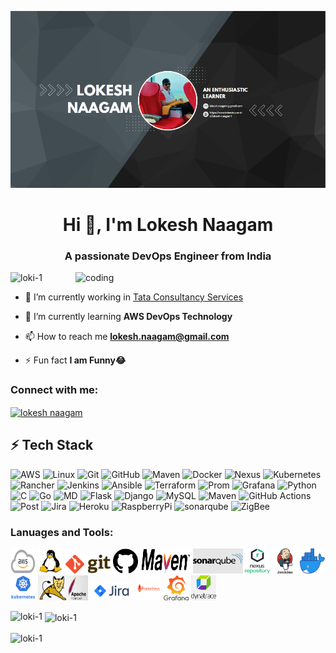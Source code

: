 ![logo](https://github.com/Loki-1/Loki-1/blob/master/images/Banner.jpg)

<h1 align="center">Hi 👋, I'm Lokesh Naagam</h1>
<h3 align="center">A passionate DevOps Engineer from India</h3>
<img align="right" alt="coding" width="400" src="https://user-images.githubusercontent.com/55389276/140866485-8fb1c876-9a8f-4d6a-98dc-08c4981eaf70.gif">
<p align="left"> <img src="https://komarev.com/ghpvc/?username=loki-1&label=Profile%20views&color=0e75b6&style=flat" alt="loki-1" /> </p>

- 🔭 I’m currently working in [Tata Consultancy Services](https://www.tcs.com/)

- 🌱 I’m currently learning **AWS DevOps Technology**

- 📫 How to reach me **lokesh.naagam@gmail.com**

- ⚡ Fun fact **I am Funny😂**

<h3 align="left">Connect with me:</h3>
<p align="left">
<a href="https://linkedin.com/in/lokesh-naagam" target="blank"><img align="center" src="https://raw.githubusercontent.com/rahuldkjain/github-profile-readme-generator/master/src/images/icons/Social/linked-in-alt.svg" alt="lokesh naagam" height="30" width="40" /></a>
</p>

## ⚡ Tech Stack
![AWS](https://img.shields.io/badge/Amazon_AWS-092E20?style=for-the-badge&logo=amazonaws&logoColor=white)
![Linux](https://img.shields.io/badge/Linux-FCC624?style=for-the-badge&logo=linux&logoColor=black)
![Git](https://img.shields.io/badge/GIT-E44C30?style=for-the-badge&logo=git&logoColor=white)
![GitHub](https://img.shields.io/badge/GitHub-100000?style=for-the-badge&logo=github&logoColor=white)
![Maven](https://img.shields.io/badge/Apache_Maven-0078D4?style=for-the-badge&logo=apachemaven&logoColor=white)
![Docker](https://img.shields.io/badge/docker-%230db7ed.svg?style=for-the-badge&logo=docker&logoColor=white)
![Nexus](https://img.shields.io/badge/Snyk-4C4A73?style=for-the-badge&logo=snyk&logoColor=white)
![Kubernetes](https://img.shields.io/badge/kubernetes-%23326ce5.svg?style=for-the-badge&logo=kubernetes&logoColor=white)
![Rancher](https://img.shields.io/badge/rancher-%230075A8.svg?style=for-the-badge&logo=rancher&logoColor=white)
![Jenkins](https://img.shields.io/badge/Jenkins-D24939?style=for-the-badge&logo=Jenkins&logoColor=white)
![Ansible](https://img.shields.io/badge/ansible-%231A1918.svg?style=for-the-badge&logo=ansible&logoColor=white)
![Terraform](https://img.shields.io/badge/terraform-%235835CC.svg?style=for-the-badge&logo=terraform&logoColor=white)
![Prom](https://img.shields.io/badge/Prometheus-E6522C?style=for-the-badge&logo=Prometheus&logoColor=white)
![Grafana](https://img.shields.io/badge/grafana-%23F46800.svg?style=for-the-badge&logo=grafana&logoColor=white)
![Python](https://img.shields.io/badge/-Python-000?style=for-the-badge&logo=python)
![C](https://img.shields.io/badge/C-00599C?style=for-the-badge&logo=c&logoColor=white)
![Go](https://img.shields.io/badge/Go-00ADD8?style=for-the-badge&logo=go&logoColor=white)
![MD](https://img.shields.io/badge/Markdown-000000?style=for-the-badge&logo=markdown&logoColor=white)
![Flask](https://img.shields.io/badge/Flask-000000?style=for-the-badge&logo=flask&logoColor=white) 
![Django](https://img.shields.io/badge/Django-092E20?style=for-the-badge&logo=django&logoColor=white) 
![MySQL](	https://img.shields.io/badge/MySQL-00000F?style=for-the-badge&logo=mysql&logoColor=white)
![Maven](https://img.shields.io/badge/Apache_Maven-0078D4?style=for-the-badge&logo=apachemaven&logoColor=white)
![GitHub Actions](https://img.shields.io/badge/-Github_Actions-2088FF?style=flat-square&logo=github-actions&logoColor=white)
![Post](https://img.shields.io/badge/Postman-FF6C37?style=for-the-badge&logo=postman&logoColor=white)
![Jira](https://img.shields.io/badge/-Jira-000?&style=for-the-badge&logo=Jira-Software&logoColor=0052CC)
![Heroku](https://img.shields.io/badge/Heroku-430098?style=for-the-badge&logo=heroku&logoColor=white)
![RaspberryPi](https://img.shields.io/badge/-Raspberry%20Pi-C51A4A?style=for-the-badge&logo=Raspberry-Pi) 
![sonarqube](https://img.shields.io/badge/-sonarqube-00979D?style=for-the-badge&logo=sonarqube&logoColor=white) 
![ZigBee](https://img.shields.io/badge/zigbee-%23EB0443.svg?style=for-the-badge&logo=zigbee&logoColor=white)

### Lanuages and Tools:
<code><img src="https://raw.githubusercontent.com/Loki-1/Loki-1/master/images/aws.png" width="40" height="40"></code>
<code><img src="https://raw.githubusercontent.com/Loki-1/Loki-1/master/images/linux.png" width="40" height="40"></code>
<code><img src="https://raw.githubusercontent.com/Loki-1/Loki-1/master/images/git.png" height="30"></code>
<code><img src="https://raw.githubusercontent.com/Loki-1/Loki-1/master/images/github.png" width="40" height="40"></code>
<code><img src="https://raw.githubusercontent.com/Loki-1/Loki-1/master/images/maven.png" width="80" height="40"></code>
<code><img src="https://raw.githubusercontent.com/Loki-1/Loki-1/master/images/sonarqube_1.png" width="80" height="40"></code>
<code><img src="https://raw.githubusercontent.com/Loki-1/Loki-1/master/images/nexus.png" width="40" height="40"></code>
<code><img src="https://raw.githubusercontent.com/Loki-1/Loki-1/master/images/jenkins.jpg" width="40" height="40"></code>
<code><img src="https://raw.githubusercontent.com/Loki-1/Loki-1/master/images/docker.png" width="40" height="40"></code>
<code><img src="https://raw.githubusercontent.com/Loki-1/Loki-1/master/images/ku.jpg" width="40" height="40"></code>
<code><img src="https://raw.githubusercontent.com/Loki-1/Loki-1/master/images/tomcat.jpg" width="80" height="40"></code>
<code><img src="https://raw.githubusercontent.com/Loki-1/Loki-1/master/images/jira.png" height="30"></code>
<code><img src="https://raw.githubusercontent.com/Loki-1/Loki-1/master/images/prometheus.png" width="40" height="40"></code>
<code><img src="https://raw.githubusercontent.com/Loki-1/Loki-1/master/images/Grafana.png" width="40" height="40"></code>
<code><img src="https://raw.githubusercontent.com/Loki-1/Loki-1/master/images/dynatrace.png" width="40" height="40"></code>


<p><img align="left" src="https://github-readme-stats.vercel.app/api/top-langs?username=loki-1&show_icons=true&locale=en&layout=compact" alt="loki-1" /></p>

<p>&nbsp;<img align="center" src="https://github-readme-stats.vercel.app/api?username=loki-1&show_icons=true&locale=en" alt="loki-1" /></p>

<p><img align="center" src="https://github-readme-streak-stats.herokuapp.com/?user=loki-1&" alt="loki-1" /></p>
